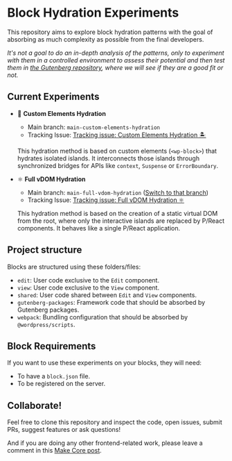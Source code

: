 # Block Hydration Experiments

This repository aims to explore block hydration patterns with the goal of absorbing as much complexity as possible from the final developers.

_It's not a goal to do an in-depth analysis of the patterns, only to experiment with them in a controlled environment to assess their potential and then test them in [the Gutenberg repository](https://github.com/WordPress/gutenberg), where we will see if they are a good fit or not._

## Current Experiments

- 🧩 **Custom Elements Hydration**

  - Main branch: `main-custom-elements-hydration`
  - Tracking Issue: [Tracking issue: Custom Elements Hydration 🏝](https://github.com/WordPress/block-hydration-experiments/issues/39)

  This hydration method is based on custom elements (`<wp-block>`) that hydrates isolated islands. It interconnects those islands through synchronized bridges for APIs like `context`, `Suspense` or `ErrorBoundary`.

- ⚛️ **Full vDOM Hydration**

  - Main branch: `main-full-vdom-hydration` ([Switch to that branch](https://github.com/WordPress/block-hydration-experiments/tree/main-full-vdom-hydration))
  - Tracking Issue: [Tracking issue: Full vDOM Hydration ⚛](https://github.com/WordPress/block-hydration-experiments/issues/64)

  This hydration method is based on the creation of a static virtual DOM from the root, where only the interactive islands are replaced by P/React components. It behaves like a single P/React application.

## Project structure

Blocks are structured using these folders/files:

- `edit`: User code exclusive to the `Edit` component.
- `view`: User code exclusive to the `View` component.
- `shared`: User code shared between `Edit` and `View` components.
- `gutenberg-packages`: Framework code that should be absorbed by Gutenberg packages.
- `webpack`: Bundling configuration that should be absorbed by `@wordpress/scripts`.

## Block Requirements

If you want to use these experiments on your blocks, they will need:

- To have a `block.json` file.
- To be registered on the server.

## Collaborate!

Feel free to clone this repository and inspect the code, open issues, submit PRs, suggest features or ask questions!

And if you are doing any other frontend-related work, please leave a comment in this [Make Core post](https://make.wordpress.org/core/2022/04/27/exploration-to-enable-better-developer-and-visitor-experiences-with-blocks/).
